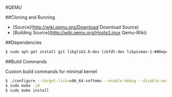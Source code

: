 #QEMU

##Cloning and Running

* [Source](http://wiki.qemu.org/Download Download Source)
* [Building Source](http://wiki.qemu.org/Hosts/Linux Qemu-Wiki) 

##Dependencies

```bash
$ sudo apt-get install git libglib2.0-dev libfdt-dev libpixman-1-##Dependencies
```

##Build Commands

Custom build commands for minimal kernel

```bash
$ ./configure --target-list=x86_64-softmmu --enable-debug --disable-werror --disable-slirp --disable-blobs --disable-gnutls --disable-sdl --disable-gtk --disable-vte --disable-cocoa --disable-virtfs --disable-xen --disable-xen-pci-passthrough --disable-brlapi --disable-bluez --disable-netmap --disable-rbd --disable-libiscsi --disable-libusb --disable-usb-redir --disable-snappy --disable-glusterfs --disable-archipelago --disable-vhdx --disable-numa
$ sudo make -j8
$ sudo make install
```

